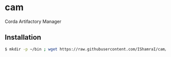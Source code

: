 # cam
Corda Artifactory Manager

## Installation
```bash
$ mkdir -p ~/bin ; wget https://raw.githubusercontent.com/IShamraI/cam/master/cam.py -O ~/bin/cam ; chmod +x ~/bin/cam
